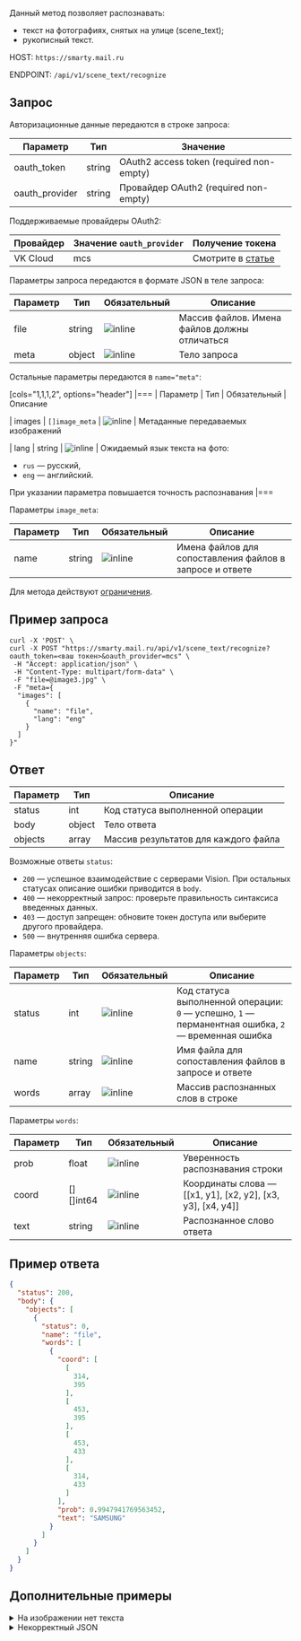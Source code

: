 Данный метод позволяет распознавать:

- текст на фотографиях, снятых на улице (scene_text);
- рукописный текст.

HOST: `https://smarty.mail.ru`

ENDPOINT: `/api/v1/scene_text/recognize`

## Запрос

Авторизационные данные передаются в строке запроса:

| Параметр         | Тип    | Значение                                 |
| ---------------- | ------ | ---------------------------------------- |
| oauth_token      | string | OAuth2 access token (required non-empty) |
| oauth_provider   | string | Провайдер OAuth2 (required non-empty)    |

Поддерживаемые провайдеры OAuth2:

| Провайдер | Значение `oauth_provider` | Получение токена                                    |
|  -------- |  ------------------------ | --------------------------------------------------- |
| VK Cloud  | mcs                       | Смотрите в [статье](../../quick-start/auth-vision/)|

Параметры запроса передаются в формате JSON в теле запроса:

| Параметр | Тип    | Обязательный | Описание                                                 |
|----------| ------ | -------------- | -------------------------------------------------------- |
| file | string | ![](/ru/assets/check.svg "inline")   | Массив файлов. Имена файлов должны отличаться            |
| meta | object | ![](/ru/assets/check.svg "inline")   | Тело запроса                                             |

Остальные параметры передаются в `name="meta"`:

[cols="1,1,1,2", options="header"]
|===
| Параметр
| Тип
| Обязательный
| Описание

| images
| `[]image_meta`
| ![](/ru/assets/check.svg "inline")
| Метаданные передаваемых изображений

| lang
| string
| ![](/ru/assets/no.svg "inline") 
| Ожидаемый язык текста на фото:

* `rus` — русский,
* `eng` — английский.

При указании параметра повышается точность распознавания
|===

Параметры `image_meta`:

| Параметр  | Тип    | Обязательный                      | Описание                                               |
|-----------| ------ |-------------------------------------| ------------------------------------------------------ |
| name      | string | ![](/ru/assets/check.svg "inline")  | Имена файлов для сопоставления файлов в запросе и ответе |

<warn>

Для метода действуют [ограничения](../../concepts/vision-limits#obrabotka_izobrazheniy).

</warn>

## Пример запроса

```curl
curl -X 'POST' \
curl -X POST "https://smarty.mail.ru/api/v1/scene_text/recognize?oauth_token=<ваш токен>&oauth_provider=mcs" \
 -H "Accept: application/json" \
 -H "Content-Type: multipart/form-data" \
 -F "file=@image3.jpg" \
 -F "meta={
  "images": [
    {
      "name": "file",
      "lang": "eng"
    }
  ]
}"
```

## Ответ

| Параметр      | Тип      | Описание                                                 |
| ------------- | -------- | -------------------------------------------------------- |
| status        | int      | Код статуса выполненной операции                         |
| body          | object   | Тело ответа                                              |
| objects       | array    | Массив результатов для каждого файла                     |

Возможные ответы `status`:

- `200` — успешное взаимодействие с серверами Vision. При остальных статусах описание ошибки приводится в `body`.
- `400` — некорректный запрос: проверьте правильность синтаксиса введенных данных.
- `403` — доступ запрещен: обновите токен доступа или выберите другого провайдера.
- `500` — внутренняя ошибка сервера.

Параметры `objects`:

| Параметр      | Тип      | Обязательный | Описание                                                 |
| ------------- | -------- |--------------- | -------------------------------------------------------- |
| status        | int      | ![](/ru/assets/check.svg "inline")             | Код статуса выполненной операции: `0` — успешно, `1` — перманентная ошибка, `2` — временная ошибка |
| name          | string   | ![](/ru/assets/check.svg "inline")             | Имя файла для сопоставления файлов в запросе и ответе    |
| words         | array    | ![](/ru/assets/check.svg "inline")             | Массив распознанных слов в строке                        |

Параметры `words`:

| Параметр      | Тип      | Обязательный | Описание                                                 |
| ------------- | -------- |--------------- | -------------------------------------------------------- |
| prob          | float    | ![](/ru/assets/check.svg "inline")             | Уверенность распознавания строки                         |
| coord         | [][]int64| ![](/ru/assets/check.svg "inline")             | Координаты слова — [[x1, y1], [x2, y2], [x3, y3], [x4, y4]] |
| text          | string   | ![](/ru/assets/check.svg "inline")             | Распознанное слово ответа                                |

## Пример ответа

```json
{
  "status": 200,
  "body": {
    "objects": [
      {
        "status": 0,
        "name": "file",
        "words": [
          {
            "coord": [
              [
                314,
                395
              ],
              [
                453,
                395
              ],
              [
                453,
                433
              ],
              [
                314,
                433
              ]
            ],
            "prob": 0.9947941769563452,
            "text": "SAMSUNG"
          }
        ]
      }
    ]
  }
}
```

## Дополнительные примеры

<details>
    <summary>На изображении нет текста</summary>

Пример запроса:

```bash
curl -X POST "https://smarty.mail.ru/api/v1/scene_text/recognize?oauth_token=<ваш токен>&oauth_provider=mcs" \
 -H "Accept: application/json" \
 -H "Content-Type: multipart/form-data" \
 -F "file=@image.jpg" \
 -F "meta={
  "images": [
    {
      "name": "file"
    }
  ]
}"
```

Пример ответа:

```json
{
  "status": 400,
  "body": "empty image"
}
```

</details>

<details>
    <summary>Некорректный JSON</summary>

Пример запроса:

```bash
curl -X POST "https://smarty.mail.ru/api/v1/scene_text/recognize?oauth_token=<ваш токен>&oauth_provider=mcs" \
 -H "Accept: application/json" \
 -H "Content-Type: multipart/form-data" \
 -F "file=@image3.jpg" \
 -F "meta={
  "images": [
    {
      "name": "file1"
    }
  ]
}"
```

Пример ответа:

```json
{
  "status": 400,
  "body": "could not get image by name file1: http: no such file"
}
```

</details>
